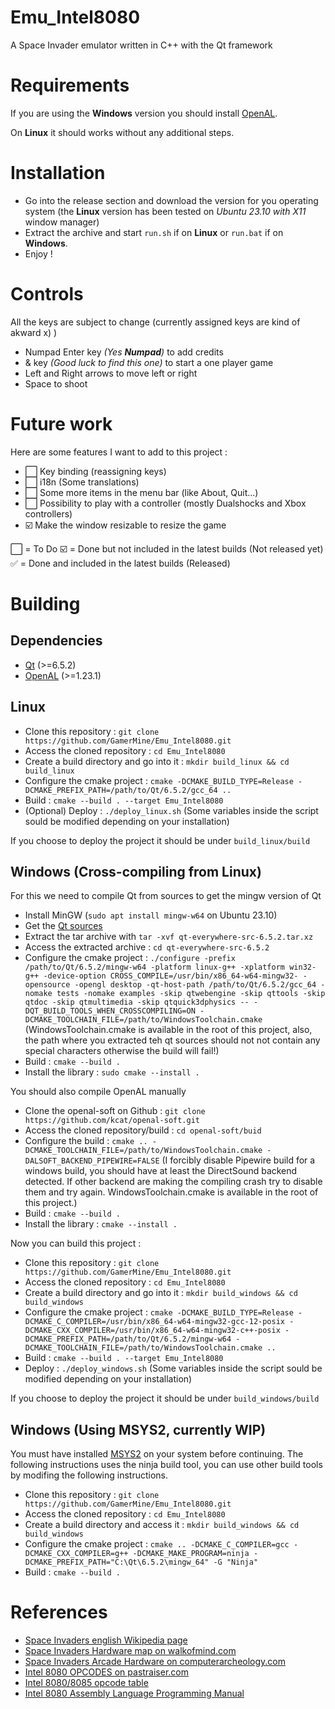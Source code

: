 # Emu_Intel8080
A Space Invader emulator written in C++ with the Qt framework

# Requirements
If you are using the **Windows** version you should install [OpenAL](https://www.openal.org/downloads/).

On **Linux** it should works without any additional steps.

# Installation
- Go into the release section and download the version for you operating system (the **Linux** version has been tested on *Ubuntu 23.10 with X11* window manager)
- Extract the archive and start `run.sh` if on **Linux** or `run.bat` if on **Windows**.
- Enjoy !

# Controls
All the keys are subject to change (currently assigned keys are kind of akward x) )
- Numpad Enter key *(Yes **Numpad**)* to add credits
- & key *(Good luck to find this one)* to start a one player game
- Left and Right arrows to move left or right
- Space to shoot

# Future work
Here are some features I want to add to this project :
- :white_large_square: Key binding (reassigning keys)
- :white_large_square: i18n (Some translations)
- :white_large_square: Some more items in the menu bar (like About, Quit...)
- :white_large_square: Possibility to play with a controller (mostly Dualshocks and Xbox controllers)
- :ballot_box_with_check: Make the window resizable to resize the game

:white_large_square: = To Do
:ballot_box_with_check: = Done but not included in the latest builds (Not released yet)
:white_check_mark: = Done and included in the latest builds (Released)

# Building
## Dependencies
- [Qt](https://www.qt.io/download-qt-installer-oss) (>=6.5.2)
- [OpenAL](https://github.com/kcat/openal-soft) (>=1.23.1)
  
## Linux
- Clone this repository : `git clone https://github.com/GamerMine/Emu_Intel8080.git`
- Access the cloned repository : `cd Emu_Intel8080`
- Create a build directory and go into it : `mkdir build_linux && cd build_linux`
- Configure the cmake project : `cmake -DCMAKE_BUILD_TYPE=Release -DCMAKE_PREFIX_PATH=/path/to/Qt/6.5.2/gcc_64 ..`
- Build : `cmake --build . --target Emu_Intel8080`
- (Optional) Deploy : `./deploy_linux.sh` (Some variables inside the script sould be modified depending on your installation)

If you choose to deploy the project it should be under `build_linux/build`

## Windows (Cross-compiling from Linux)
For this we need to compile Qt from sources to get the mingw version of Qt

- Install MinGW (`sudo apt install mingw-w64` on Ubuntu 23.10)
- Get the [Qt sources](https://download.qt.io/archive/qt/)
- Extract the tar archive with `tar -xvf qt-everywhere-src-6.5.2.tar.xz`
- Access the extracted archive : `cd qt-everywhere-src-6.5.2`
- Configure the cmake project : `./configure -prefix /path/to/Qt/6.5.2/mingw-w64 -platform linux-g++ -xplatform win32-g++ -device-option CROSS_COMPILE=/usr/bin/x86_64-w64-mingw32- -opensource -opengl desktop -qt-host-path /path/to/Qt/6.5.2/gcc_64 -nomake tests -nomake examples -skip qtwebengine -skip qttools -skip qtdoc -skip qtmultimedia -skip qtquick3dphysics -- -DQT_BUILD_TOOLS_WHEN_CROSSCOMPILING=ON -DCMAKE_TOOLCHAIN_FILE=/path/to/WindowsToolchain.cmake` (WindowsToolchain.cmake is available in the root of this project, also, the path where you extracted teh qt sources should not not contain any special characters otherwise the build will fail!)
- Build : `cmake --build .`
- Install the library : `sudo cmake --install .`

You should also compile OpenAL manually

- Clone the openal-soft on Github : `git clone https://github.com/kcat/openal-soft.git`
- Access the cloned repository/build : `cd openal-soft/buid`
- Configure the build : `cmake .. -DCMAKE_TOOLCHAIN_FILE=/path/to/WindowsToolchain.cmake -DALSOFT_BACKEND_PIPEWIRE=FALSE` (I forcibly disable Pipewire build for a windows build, you should have at least the DirectSound backend detected. If other backend are making the compiling crash try to disable them and try again. WindowsToolchain.cmake is available in the root of this project.)
- Build : `cmake --build .`
- Install the library : `cmake --install .`

Now you can build this project :

- Clone this repository : `git clone https://github.com/GamerMine/Emu_Intel8080.git`
- Access the cloned repository : `cd Emu_Intel8080`
- Create a build directory and go into it : `mkdir build_windows && cd build_windows`
- Configure the cmake project : `cmake -DCMAKE_BUILD_TYPE=Release -DCMAKE_C_COMPILER=/usr/bin/x86_64-w64-mingw32-gcc-12-posix -DCMAKE_CXX_COMPILER=/usr/bin/x86_64-w64-mingw32-c++-posix -DCMAKE_PREFIX_PATH=/path/to/Qt/6.5.2/mingw-w64 -DCMAKE_TOOLCHAIN_FILE=/path/to/WindowsToolchain.cmake ..`
- Build : `cmake --build . --target Emu_Intel8080`
- Deploy : `./deploy_windows.sh` (Some variables inside the script sould be modified depending on your installation)

If you choose to deploy the project it should be under `build_windows/build`

## Windows (Using MSYS2, currently WIP)
You must have installed [MSYS2](https://www.msys2.org/) on your system before continuing.
The following instructions uses the ninja build tool, you can use other build tools by modifing the following instructions.

- Clone this repository : `git clone https://github.com/GamerMine/Emu_Intel8080.git`
- Access the cloned repository : `cd Emu_Intel8080`
- Create a build directory and access it : `mkdir build_windows && cd build_windows`
- Configure the cmake project : `cmake .. -DCMAKE_C_COMPILER=gcc -DCMAKE_CXX_COMPILER=g++ -DCMAKE_MAKE_PROGRAM=ninja -DCMAKE_PREFIX_PATH="C:\Qt\6.5.2\mingw_64" -G "Ninja"`
- Build : `cmake --build .`

# References
- [Space Invaders english Wikipedia page](https://en.wikipedia.org/wiki/Space_Invaders)
- [Space Invaders Hardware map on walkofmind.com](https://walkofmind.com/programming/side/hardware.htm)
- [Space Invaders Arcade Hardware on computerarcheology.com](https://www.computerarcheology.com/Arcade/SpaceInvaders/)
- [Intel 8080 OPCODES on pastraiser.com](https://pastraiser.com/cpu/i8080/i8080_opcodes.html)
- [Intel 8080/8085 opcode table](https://tobiasvl.github.io/optable/intel-8080/)
- [Intel 8080 Assembly Language Programming Manual](https://altairclone.com/downloads/manuals/8080%20Programmers%20Manual.pdf)
